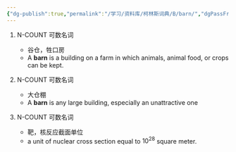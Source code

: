 ```yaml
---
{"dg-publish":true,"permalink":"/学习/资料库/柯林斯词典/B/barn/","dgPassFrontmatter":true}
---
```


1. N-COUNT 可数名词
	- 谷仓，牲口房
	- A **barn** is a building on a farm in which animals, animal food, or crops can be kept.

2. N-COUNT 可数名词
	- 大仓棚
	- A **barn** is any large building, especially an unattractive one

3. N-COUNT 可数名词
	- 靶，核反应截面单位
	- a unit of nuclear cross section equal to $10^{28}$ square meter.
